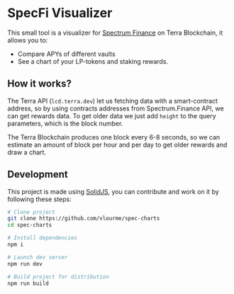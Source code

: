 # SpecFi Visualizer

This small tool is a visualizer for [Spectrum Finance](https://terra.spec.finance) on Terra Blockchain, it allows you to:

- Compare APYs of different vaults
- See a chart of your LP-tokens and staking rewards.

## How it works?

The Terra API (`lcd.terra.dev`) let us fetching data with a smart-contract address, so by using contracts addresses from Spectrum.Finance API, we can get rewards data. To get older data we just add `height` to the query parameters, which is the block number.

The Terra Blockchain produces one block every 6-8 seconds, so we can estimate an amount of block per hour and per day to get older rewards and draw a chart.

## Development

This project is made using [SolidJS](https://www.solidjs.com/), you can contribute and work on it by following these steps:

```sh
# Clone project
git clone https://github.com/vlourme/spec-charts
cd spec-charts

# Install dependencies
npm i

# Launch dev server
npm run dev

# Build project for distribution
npm run build
```
